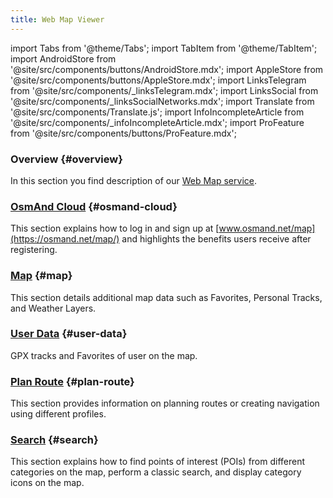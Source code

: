 ```yaml
---
title: Web Map Viewer
---
```


import Tabs from '@theme/Tabs';
import TabItem from '@theme/TabItem';
import AndroidStore from '@site/src/components/buttons/AndroidStore.mdx';
import AppleStore from '@site/src/components/buttons/AppleStore.mdx';
import LinksTelegram from '@site/src/components/_linksTelegram.mdx';
import LinksSocial from '@site/src/components/_linksSocialNetworks.mdx';
import Translate from '@site/src/components/Translate.js';
import InfoIncompleteArticle from '@site/src/components/_infoIncompleteArticle.mdx';
import ProFeature from '@site/src/components/buttons/ProFeature.mdx';


### Overview {#overview}

In this section you find description of our [Web Map service](https://osmand.net/map).

### [OsmAnd Cloud](./web-cloud.md) {#osmand-cloud}

This section explains how to log in and sign up at [www.osmand.net/map](https://osmand.net/map/) and highlights the benefits users receive after registering.

### [Map](./web-map.md) {#map}

This section details additional map data such as Favorites, Personal Tracks, and Weather Layers.

### [User Data](./web-userdata.md) {#user-data}

GPX tracks and Favorites of user on the map.

### [Plan Route](./planner.md) {#plan-route}

This section provides information on planning routes or creating navigation using different profiles.

### [Search](./web-search.md) {#search}

This section explains how to find points of interest (POIs) from different categories on the map, perform a classic search, and display category icons on the map.
